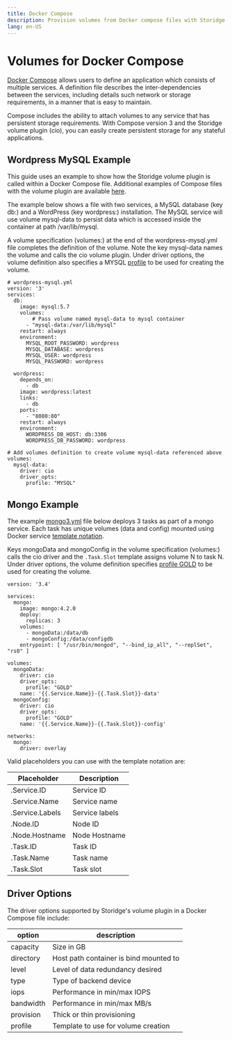 ```yaml
---
title: Docker Compose
description: Provision volumes from Docker compose files with Storidge persistent storage
lang: en-US
---
```


# Volumes for Docker Compose

[Docker Compose](https://docs.docker.com/compose/overview/) allows users to define an application which consists of multiple services. A definition file describes the inter-dependencies between the services, including details such network or storage requirements, in a manner that is easy to maintain.

Compose includes the ability to attach volumes to any service that has persistent storage requirements. With Compose version 3 and the Storidge volume plugin (cio), you can easily create persistent storage for any stateful applications.  

## Wordpress MySQL Example

This guide uses an example to show how the Storidge volume plugin is called within a Docker Compose file. Additional examples of Compose files with the volume plugin are available [here](https://github.com/Storidge/docker-stacks).

The example below shows a file with two services, a MySQL database (key db:) and a WordPress (key wordpress:) installation. The MySQL service will use volume mysql-data to persist data which is accessed inside the container at path /var/lib/mysql.

A volume specification (volumes:)  at the end of the wordpress-mysql.yml file completes the definition of the volume. Note the key mysql-data names the volume and calls the cio volume plugin. Under driver options, the volume definition also specifies a MYSQL [profile](http://storidge.com/docs/profiles/) to be used for creating the volume.

```
# wordpress-mysql.yml
version: '3'
services:
  db:
    image: mysql:5.7
    volumes:
        # Pass volume named mysql-data to mysql container
      - "mysql-data:/var/lib/mysql"
    restart: always
    environment:
      MYSQL_ROOT_PASSWORD: wordpress
      MYSQL_DATABASE: wordpress
      MYSQL_USER: wordpress
      MYSQL_PASSWORD: wordpress

  wordpress:
    depends_on:
      - db
    image: wordpress:latest
    links:
      - db
    ports:
      - "8080:80"
    restart: always
    environment:
      WORDPRESS_DB_HOST: db:3306
      WORDPRESS_DB_PASSWORD: wordpress

# Add volumes definition to create volume mysql-data referenced above
volumes:
  mysql-data:
    driver: cio
    driver_opts:
      profile: "MYSQL"
```

## Mongo Example

The example [mongo3.yml](https://github.com/Storidge/docker-stacks/blob/master/mongo3.yml) file below deploys 3 tasks as part of a mongo service. Each task has unique volumes (data and config) mounted using Docker service [template notation](https://docs.docker.com/engine/reference/commandline/service_create/#create-services-using-templates).

Keys mongoData and mongoConfig in the volume specification (volumes:) calls the cio driver and the `.Task.Slot` template assigns volume N to task N. Under driver options, the volume definition specifies [profile GOLD](https://github.com/Storidge/cio-profiles/blob/master/GOLD) to be used for creating the volume.

```
version: '3.4'

services:
  mongo:
    image: mongo:4.2.0
    deploy:
      replicas: 3
    volumes:
      - mongoData:/data/db
      - mongoConfig:/data/configdb
    entrypoint: [ "/usr/bin/mongod", "--bind_ip_all", "--replSet", "rs0" ]

volumes:
  mongoData:
    driver: cio
    driver_opts:
      profile: "GOLD"
    name: '{{.Service.Name}}-{{.Task.Slot}}-data'
  mongoConfig:
    driver: cio
    driver_opts:
      profile: "GOLD"
    name: '{{.Service.Name}}-{{.Task.Slot}}-config'

networks:
  mongo:
    driver: overlay
```

Valid placeholders you can use with the template notation are:

| **Placeholder**            | **Description**             |
|----------------------------|-----------------------------|
| .Service.ID                | Service ID                  |
| .Service.Name              | Service name                |
| .Service.Labels            | Service labels              |
| .Node.ID                   | Node ID                     |
| .Node.Hostname             | Node Hostname               |
| .Task.ID                   | Task ID                     |
| .Task.Name                 | Task name                   |
| .Task.Slot                 | Task slot                   |


## Driver Options

The driver options supported by Storidge's volume plugin in a Docker Compose file include:

| **option** | **description**                        |
| ---------- | -------------------------------------- |
| capacity   | Size in GB                             |
| directory  | Host path container is bind mounted to |
| level      | Level of data redundancy desired       |
| type       | Type of backend device                 |
| iops       | Performance in min/max IOPS            |
| bandwidth  | Performance in min/max MB/s            |
| provision  | Thick or thin provisioning             |
| profile    | Template to use for volume creation    |
